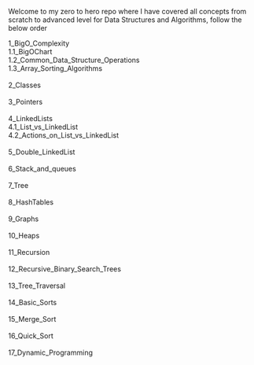 Welcome to my zero to hero repo where I have covered all concepts from scratch to advanced level for Data Structures and Algorithms, follow the below order<br>

1_BigO_Complexity<br>
    1.1_BigOChart<br>
    1.2_Common_Data_Structure_Operations<br>
    1.3_Array_Sorting_Algorithms<br> <br> 
2_Classes<br><br> 
3_Pointers<br><br> 
4_LinkedLists<br>
    4.1_List_vs_LinkedList<br>
    4.2_Actions_on_List_vs_LinkedList<br><br> 
5_Double_LinkedList<br><br> 
6_Stack_and_queues<br><br> 
7_Tree<br><br> 
8_HashTables<br><br> 
9_Graphs<br><br> 
10_Heaps<br><br>
11_Recursion<br><br>
12_Recursive_Binary_Search_Trees<br><br>
13_Tree_Traversal<br><br>
14_Basic_Sorts<br><br>
15_Merge_Sort<br><br>
16_Quick_Sort<br><br>
17_Dynamic_Programming<br><br>
